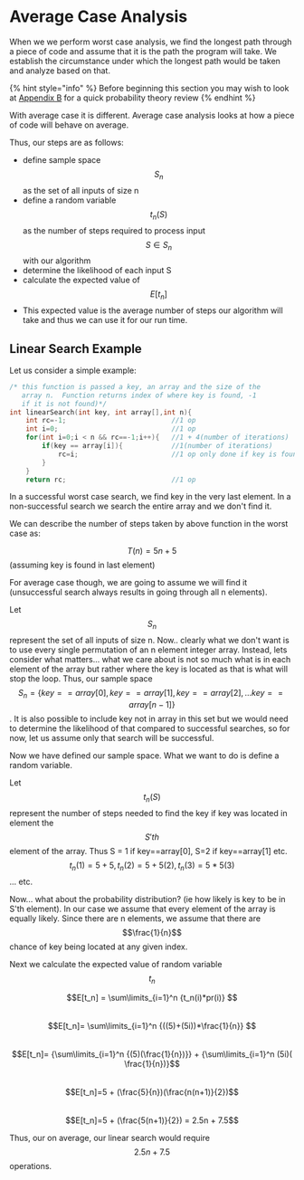# Average Case Analysis

When we we perform worst case analysis, we find the longest path through a piece of code and assume that it is the path the program will take.  We establish the circumstance under which the longest path would be taken and analyze based on that.

{% hint style="info" %}
Before beginning this section you may wish to look at [Appendix B](appendix-b-probability-review.md) for a quick probability theory review
{% endhint %}

With average case it is different.  Average case analysis looks at how a piece of code will behave on average.

Thus, our steps are as follows:

* define sample space $$S_n$$as the set of all inputs of size n
* define a random variable $$t_n(S)$$ as the number of steps required to process input $$S \in S_n$$with our algorithm
* determine the likelihood of each input S
* calculate the expected value of $$E[t_n]$$
* This expected value is the average number of steps our algorithm will take and thus we can use it for our run time.

## Linear Search Example

Let us consider a simple example:

```cpp
/* this function is passed a key, an array and the size of the
   array n.  Function returns index of where key is found, -1 
   if it is not found)*/
int linearSearch(int key, int array[],int n){
    int rc=-1;                          //1 op
    int i=0;                            //1 op
    for(int i=0;i < n && rc==-1;i++){   //1 + 4(number of iterations)
        if(key == array[i]){            //1(number of iterations)
            rc=i;                       //1 op only done if key is found
        }
    }
    return rc;                          //1 op

```

In a successful worst case search, we find key in the very last element.  In a non-successful search we search the entire array and we don't find it.

We can describe the number of steps taken by above function in the worst case as:

$$T(n) = 5n + 5$$ \(assuming key is found in last element\)

For average case though, we are going to assume we will find it \(unsuccessful search always results in going through all n elements\).  

Let $$S_n$$represent the set of all inputs of size n.  Now.. clearly what we don't want is to use every single permutation of an n element integer array.  Instead, lets consider what matters... what we care about is not so much what is in each element of the array but rather where the key is located as that is what will stop the loop.  Thus, our sample space $$S_n =\{key==array[0], key==array[1], key==array[2],...key==array[n-1]\}$$.  It is also possible to include key not in array in this set but we would need to determine the likelihood of that compared to successful searches, so for now, let us assume only that search will be successful.

Now we have defined our sample space.  What we want to do is define a random variable.

Let $$t_n(S)$$ represent the number of steps needed to find the key if key was located in element the $$S'th$$ element of the array.  Thus S = 1 if key==array\[0\], S=2 if key==array\[1\] etc.  $$t_n(1) = 5 + 5, t_n(2) = 5+ 5(2), t_n(3)=5*5(3)$$ ... etc.

Now... what about the probability distribution?  \(ie how likely is key to be in S'th element\).  In our case we assume that every element of the array is equally likely.  Since there are n elements, we assume that there are $$\frac{1}{n}$$chance of key being located at any given index.

Next we calculate the expected value of random variable $$t_n$$

$$E[t_n] = \sum\limits_{i=1}^n {t_n(i)*pr(i)} $$   
$$E[t_n]= \sum\limits_{i=1}^n {((5)+(5i))*\frac{1}{n}} $$   
 $$E[t_n]= {\sum\limits_{i=1}^n {(5)(\frac{1}{n})}} + {\sum\limits_{i=1}^n (5i)( \frac{1}{n})}$$   
 $$E[t_n]=5 + (\frac{5}{n})(\frac{n(n+1)}{2})$$  
 $$E[t_n]=5 + (\frac{5(n+1)}{2}) = 2.5n + 7.5$$ 

Thus, our on average, our linear search would require $$2.5n + 7.5$$operations. 







